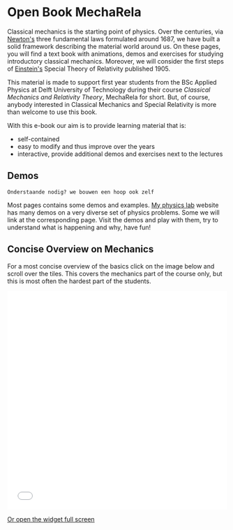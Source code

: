 # Open Book MechaRela #

Classical mechanics is the starting point of physics. Over the centuries, via <a href="https://en.wikipedia.org/wiki/Isaac_Newton">Newton's</a> three fundamental laws formulated around 1687, we have built a solid framework describing the material world around us. On these pages, you will find a text book with animations, demos and exercises for studying introductory classical mechanics. Moreover, we will consider the first steps of <a href="https://en.wikipedia.org/wiki/Albert_Einstein">Einstein's</a> Special Theory of Relativity published 1905.

This material is made to support first year students from the BSc Applied Physics at Delft University of Technology during their course *Classical Mechanics and Relativity Theory*, MechaRela for short. But, of course, anybody interested in Classical Mechanics and Special Relativity is more than welcome to use this book.

With this e-book our aim is to provide learning material that is:

* self-contained
* easy to modify and thus improve over the years
* interactive, provide additional demos and exercises next to the lectures




## Demos
```{tip}
Onderstaande nodig? we bouwen een hoop ook zelf
```

Most pages contains some demos and examples. [My physics lab](https://www.myphysicslab.com/) website has many demos on a very diverse set of physics problems. Some we will link at the corresponding page. Visit the demos and play with them, try to understand what is happening and why, have fun!


## Concise Overview on Mechanics

For a most concise overview of the basics click on the image below and scroll over the tiles. This covers the mechanics part of the course only, but this is most often the hardest part of the students.

<embed width = "100%" height = "500" frameborder="0" scrolling="yes" src="../_static/NewtonBasics/NewtonBasics.html"> 

<a href="../_static/NewtonBasics/NewtonBasics.html">Or open the widget full screen</a>


